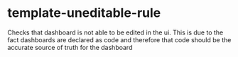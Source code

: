 # template-uneditable-rule
Checks that dashboard is not able to be edited in the ui. This is due to the fact dashboards are declared as code
and therefore that code should be the accurate source of truth for the dashboard
